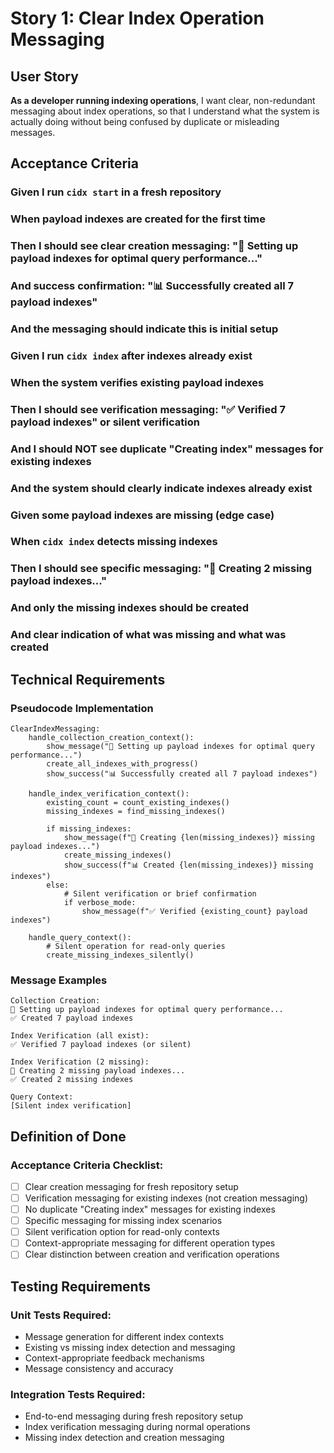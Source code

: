 # Story 1: Clear Index Operation Messaging

## User Story

**As a developer running indexing operations**, I want clear, non-redundant messaging about index operations, so that I understand what the system is actually doing without being confused by duplicate or misleading messages.

## Acceptance Criteria

### Given I run `cidx start` in a fresh repository
### When payload indexes are created for the first time
### Then I should see clear creation messaging: "🔧 Setting up payload indexes for optimal query performance..."
### And success confirmation: "📊 Successfully created all 7 payload indexes"
### And the messaging should indicate this is initial setup

### Given I run `cidx index` after indexes already exist
### When the system verifies existing payload indexes
### Then I should see verification messaging: "✅ Verified 7 payload indexes" or silent verification
### And I should NOT see duplicate "Creating index" messages for existing indexes
### And the system should clearly indicate indexes already exist

### Given some payload indexes are missing (edge case)
### When `cidx index` detects missing indexes
### Then I should see specific messaging: "🔧 Creating 2 missing payload indexes..."
### And only the missing indexes should be created
### And clear indication of what was missing and what was created

## Technical Requirements

### Pseudocode Implementation
```
ClearIndexMessaging:
    handle_collection_creation_context():
        show_message("🔧 Setting up payload indexes for optimal query performance...")
        create_all_indexes_with_progress()
        show_success("📊 Successfully created all 7 payload indexes")
    
    handle_index_verification_context():
        existing_count = count_existing_indexes()
        missing_indexes = find_missing_indexes()
        
        if missing_indexes:
            show_message(f"🔧 Creating {len(missing_indexes)} missing payload indexes...")
            create_missing_indexes()
            show_success(f"📊 Created {len(missing_indexes)} missing indexes")
        else:
            # Silent verification or brief confirmation
            if verbose_mode:
                show_message(f"✅ Verified {existing_count} payload indexes")
    
    handle_query_context():
        # Silent operation for read-only queries
        create_missing_indexes_silently()
```

### Message Examples
```
Collection Creation:
🔧 Setting up payload indexes for optimal query performance...
✅ Created 7 payload indexes

Index Verification (all exist):
✅ Verified 7 payload indexes (or silent)

Index Verification (2 missing):  
🔧 Creating 2 missing payload indexes...
✅ Created 2 missing indexes

Query Context:
[Silent index verification]
```

## Definition of Done

### Acceptance Criteria Checklist:
- [ ] Clear creation messaging for fresh repository setup
- [ ] Verification messaging for existing indexes (not creation messaging)
- [ ] No duplicate "Creating index" messages for existing indexes
- [ ] Specific messaging for missing index scenarios
- [ ] Silent verification option for read-only contexts
- [ ] Context-appropriate messaging for different operation types
- [ ] Clear distinction between creation and verification operations

## Testing Requirements

### Unit Tests Required:
- Message generation for different index contexts
- Existing vs missing index detection and messaging
- Context-appropriate feedback mechanisms
- Message consistency and accuracy

### Integration Tests Required:
- End-to-end messaging during fresh repository setup
- Index verification messaging during normal operations
- Missing index detection and creation messaging